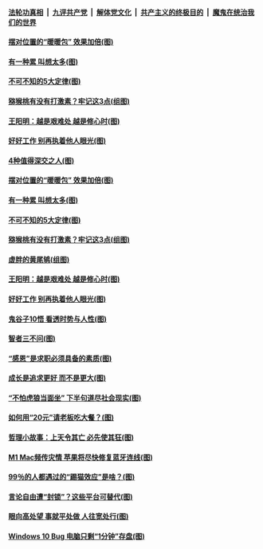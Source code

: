 

####  [法轮功真相](../../../../basic/blob/master/README.md?t=01181531) &nbsp;|&nbsp; [九评共产党](../../../../9ping.md/blob/master/README.md?t=01181531) &nbsp;|&nbsp; [解体党文化](../../../../jtdwh.md/blob/master/README.md?t=01181531)  &nbsp;|&nbsp; [共产主义的终极目的](../../../../gczydzjmd.md/blob/master/README.md?t=01181531) &nbsp;|&nbsp; [魔鬼在统治我们的世界](../../../../mgztzwmdsj.md/blob/master/README.md?t=01181531) 

#### [摆对位置的“暖暖包” 效果加倍(图)](../pages/p8/959416.md?t=01181531) 

#### [有一种累 叫想太多(图)](../pages/p8/959151.md?t=01181531) 

#### [不可不知的5大定律(图)](../pages/p8/959097.md?t=01181531) 

#### [猕猴桃有没有打激素？牢记这3点(组图)](../pages/p8/959133.md?t=01181531) 

#### [王阳明：越是艰难处 越是修心时(图)](../pages/p8/958916.md?t=01181531) 

#### [好好工作 别再执着他人眼光(图)](../pages/p8/959314.md?t=01181531) 

#### [4种值得深交之人(图)](../pages/p8/959360.md?t=01181531) 

#### [摆对位置的“暖暖包” 效果加倍(图)](../pages/p8/959416.md?t=01181531) 

#### [有一种累 叫想太多(图)](../pages/p8/959151.md?t=01181531) 

#### [不可不知的5大定律(图)](../pages/p8/959097.md?t=01181531) 

#### [猕猴桃有没有打激素？牢记这3点(组图)](../pages/p8/959133.md?t=01181531) 

#### [虚胖的黄尾鸲(组图)](../pages/p8/959326.md?t=01181531) 

#### [王阳明：越是艰难处 越是修心时(图)](../pages/p8/958916.md?t=01181531) 

#### [好好工作 别再执着他人眼光(图)](../pages/p8/959314.md?t=01181531) 

#### [鬼谷子10悟 看透时势与人性(图)](../pages/p8/959235.md?t=01181531) 

#### [智者三不问(图)](../pages/p8/959094.md?t=01181531) 

#### [“感恩”是求职必须具备的素质(图)](../pages/p8/958907.md?t=01181531) 

#### [成长是追求更好 而不是更大(图)](../pages/p8/959216.md?t=01181531) 

#### [“不怕虎狼当面坐” 下半句道尽社会现实(图)](../pages/p8/959177.md?t=01181531) 

#### [如何用“20元”请老板吃大餐？(图)](../pages/p8/959096.md?t=01181531) 

#### [哲理小故事：上天令其亡 必先使其狂(图)](../pages/p8/958904.md?t=01181531) 

#### [M1 Mac频传灾情 苹果将尽快修复蓝牙连线(图)](../pages/p8/959107.md?t=01181531) 

#### [99％的人都遇过的“踢猫效应”是啥？(图)](../pages/p8/959084.md?t=01181531) 

#### [言论自由遭“封锁”？这些平台可替代(图)](../pages/p8/959024.md?t=01181531) 

#### [眼向高处望 事就平处做 人往宽处行(图)](../pages/p8/958899.md?t=01181531) 

#### [Windows 10 Bug 电脑只剩“1分钟”存盘(图)](../pages/p8/958988.md?t=01181531) 

